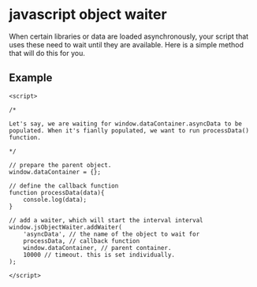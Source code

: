 # javascript object waiter

When certain libraries or data are loaded asynchronously, your script that uses these need to wait until they are available. Here is a simple method that will do this for you.

## Example

```
<script>

/* 

Let's say, we are waiting for window.dataContainer.asyncData to be populated. When it's fianlly populated, we want to run processData() function. 

*/

// prepare the parent object.
window.dataContainer = {};

// define the callback function
function processData(data){
    console.log(data);
}

// add a waiter, which will start the interval interval
window.jsObjectWaiter.addWaiter(
	'asyncData', // the name of the object to wait for
	processData, // callback function
	window.dataContainer, // parent container.
	10000 // timeout. this is set individually.
);

</script>
```